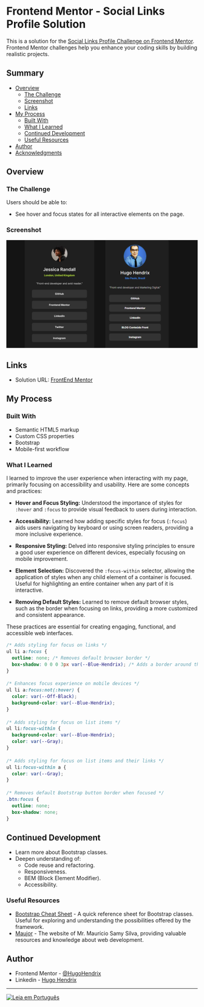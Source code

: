 # Frontend Mentor - Social Links Profile Solution

This is a solution for the [Social Links Profile Challenge on Frontend Mentor](https://www.frontendmentor.io/challenges/social-links-profile-UG32l9m6dQ). Frontend Mentor challenges help you enhance your coding skills by building realistic projects.

## Summary

- [Overview](#overview)
  - [The Challenge](#the-challenge)
  - [Screenshot](#screenshot)
  - [Links](#links)
- [My Process](#my-process)
  - [Built With](#built-with)
  - [What I Learned](#what-i-learned)
  - [Continued Development](#continued-development)
  - [Useful Resources](#useful-resources)
- [Author](#author)
- [Acknowledgments](#acknowledgments)

## Overview

### The Challenge

Users should be able to:

- See hover and focus states for all interactive elements on the page.

### Screenshot

![App Screenshot](https://github.com/HugoHendrix/front-end-mentor-social-links/blob/main/design/solution-frontend-Mentor-social-links-profile.png?raw=true)

## Links

- Solution URL: [FrontEnd Mentor](https://hugohendrix.github.io/front-end-mentor-social-links/)

## My Process

### Built With

- Semantic HTML5 markup
- Custom CSS properties
- Bootstrap
- Mobile-first workflow

### What I Learned

I learned to improve the user experience when interacting with my page, primarily focusing on accessibility and usability. Here are some concepts and practices:

- **Hover and Focus Styling:** Understood the importance of styles for `:hover` and `:focus` to provide visual feedback to users during interaction.

- **Accessibility:** Learned how adding specific styles for focus (`:focus`) aids users navigating by keyboard or using screen readers, providing a more inclusive experience.

- **Responsive Styling:** Delved into responsive styling principles to ensure a good user experience on different devices, especially focusing on mobile improvement.

- **Element Selection:** Discovered the `:focus-within` selector, allowing the application of styles when any child element of a container is focused. Useful for highlighting an entire container when any part of it is interactive.

- **Removing Default Styles:** Learned to remove default browser styles, such as the border when focusing on links, providing a more customized and consistent appearance.

These practices are essential for creating engaging, functional, and accessible web interfaces.

```css
/* Adds styling for focus on links */
ul li a:focus {
  outline: none; /* Removes default browser border */
  box-shadow: 0 0 0 3px var(--Blue-Hendrix); /* Adds a border around the link when focused */
}

/* Enhances focus experience on mobile devices */
ul li a:focus:not(:hover) {
  color: var(--Off-Black);
  background-color: var(--Blue-Hendrix);
}

/* Adds styling for focus on list items */
ul li:focus-within {
  background-color: var(--Blue-Hendrix);
  color: var(--Gray);
}

/* Adds styling for focus on list items and their links */
ul li:focus-within a {
  color: var(--Gray);
}

/* Removes default Bootstrap button border when focused */
.btn:focus {
  outline: none;
  box-shadow: none;
}
```

## Continued Development

- Learn more about Bootstrap classes.
- Deepen understanding of:
  - Code reuse and refactoring.
  - Responsiveness.
  - BEM (Block Element Modifier).
  - Accessibility.

### Useful Resources

- [Bootstrap Cheat Sheet](https://bootstrap-cheatsheet.themeselection.com/) - A quick reference sheet for Bootstrap classes. Useful for exploring and understanding the possibilities offered by the framework.
- [Maujor](https://www.maujor.com/) - The website of Mr. Maurício Samy Silva, providing valuable resources and knowledge about web development.

## Author

- Frontend Mentor - [@HugoHendrix](https://www.frontendmentor.io/profile/HugoHendrix)
- Linkedin - [Hugo Hendrix](https://www.linkedin.com/in/hugohendrix/)

---

[![Leia em Português](https://img.shields.io/badge/Read%20in-Portuguese-green)](README.md)
